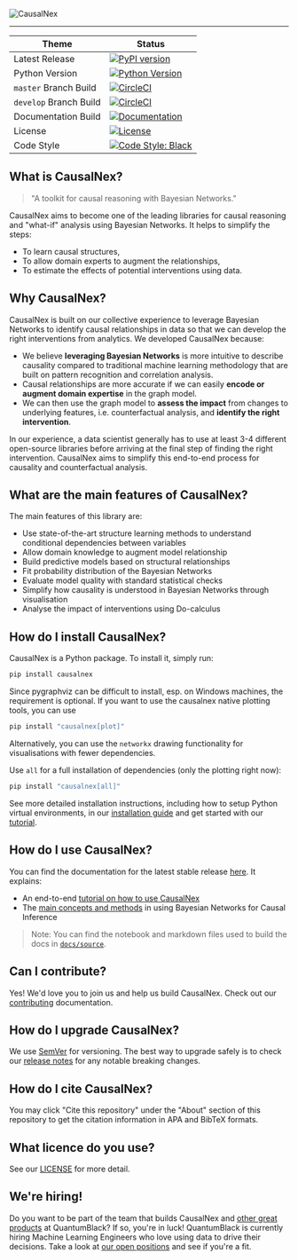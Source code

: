 ![CausalNex](https://raw.githubusercontent.com/quantumblacklabs/causalnex/master/docs/source/causalnex_banner.png)

-----------------

| Theme | Status |
|------------------------|-------------------------------------------------------------------------------------------------------------------------------------------------------------------------------------------------------------------------------------------------------------------------------------------------------------------------------------|
| Latest Release | [![PyPI version](https://badge.fury.io/py/causalnex.svg)](https://pypi.org/project/causalnex/) |
| Python Version | [![Python Version](https://img.shields.io/badge/python-3.6%20%7C%203.7%20%7C%203.8%20%7C%203.9-blue.svg)](https://pypi.org/project/causalnex/) |
| `master` Branch Build | [![CircleCI](https://circleci.com/gh/quantumblacklabs/causalnex/tree/master.svg?style=shield&circle-token=92ab70f03f3183655473dad16be641959cd31b83)](https://circleci.com/gh/quantumblacklabs/causalnex/tree/master) |
| `develop` Branch Build | [![CircleCI](https://circleci.com/gh/quantumblacklabs/causalnex/tree/develop.svg?style=shield&circle-token=92ab70f03f3183655473dad16be641959cd31b83)](https://circleci.com/gh/quantumblacklabs/causalnex/tree/develop) |
| Documentation Build | [![Documentation](https://readthedocs.org/projects/causalnex/badge/?version=latest)](https://causalnex.readthedocs.io/) |
| License | [![License](https://img.shields.io/badge/license-Apache%202.0-blue.svg)](https://opensource.org/licenses/Apache-2.0) |
| Code Style | [![Code Style: Black](https://img.shields.io/badge/code%20style-black-black.svg)](https://github.com/ambv/black) |


## What is CausalNex?

> "A toolkit for causal reasoning with Bayesian Networks."

CausalNex aims to become one of the leading libraries for causal reasoning and "what-if" analysis using Bayesian Networks. It helps to simplify the steps:
 - To learn causal structures,
 - To allow domain experts to augment the relationships,
 - To estimate the effects of potential interventions using data.

## Why CausalNex?

CausalNex is built on our collective experience to leverage Bayesian Networks to identify causal relationships in data so that we can develop the right interventions from analytics. We developed CausalNex because:

- We believe **leveraging Bayesian Networks** is more intuitive to describe causality compared to traditional machine learning methodology that are built on pattern recognition and correlation analysis.
- Causal relationships are more accurate if we can easily **encode or augment domain expertise** in the graph model.
- We can then use the graph model to **assess the impact** from changes to underlying features, i.e. counterfactual analysis, and **identify the right intervention**.

In our experience, a data scientist generally has to use at least 3-4 different open-source libraries before arriving at the final step of finding the right intervention.  CausalNex aims to simplify this end-to-end process for causality and counterfactual analysis.

## What are the main features of CausalNex?

The main features of this library are:

- Use state-of-the-art structure learning methods to understand conditional dependencies between variables
- Allow domain knowledge to augment model relationship
- Build predictive models based on structural relationships
- Fit probability distribution of the Bayesian Networks
- Evaluate model quality with standard statistical checks
- Simplify how causality is understood in Bayesian Networks through visualisation
- Analyse the impact of interventions using Do-calculus

## How do I install CausalNex?

CausalNex is a Python package. To install it, simply run:

```bash
pip install causalnex
```

Since pygraphviz can be difficult to install, esp. on Windows machines, the requirement is optional.
If you want to use the causalnex native plotting tools, you can use
```bash
pip install "causalnex[plot]"
```
Alternatively, you can use the `networkx` drawing functionality for visualisations with fewer dependencies.

Use `all` for a full installation of dependencies (only the plotting right now):
```bash
pip install "causalnex[all]"
```

See more detailed installation instructions, including how to setup Python virtual environments, in our [installation guide](https://causalnex.readthedocs.io/en/latest/02_getting_started/02_install.html) and get started with our [tutorial](https://causalnex.readthedocs.io/en/latest/03_tutorial/01_first_tutorial.html).

## How do I use CausalNex?

You can find the documentation for the latest stable release [here](https://causalnex.readthedocs.io/en/latest/). It explains:

- An end-to-end [tutorial on how to use CausalNex](https://causalnex.readthedocs.io/en/latest/03_tutorial/01_first_tutorial.html)
- The [main concepts and methods](https://causalnex.readthedocs.io/en/latest/04_user_guide/04_user_guide.html) in using Bayesian Networks for Causal Inference

> Note: You can find the notebook and markdown files used to build the docs in [`docs/source`](docs/source).

## Can I contribute?

Yes! We'd love you to join us and help us build CausalNex. Check out our [contributing](CONTRIBUTING.md) documentation.

## How do I upgrade CausalNex?

We use [SemVer](http://semver.org/) for versioning. The best way to upgrade safely is to check our [release notes](RELEASE.md) for any notable breaking changes.

## How do I cite CausalNex?

You may click "Cite this repository" under the "About" section of this repository to get the citation information in APA and BibTeX formats.

## What licence do you use?

See our [LICENSE](LICENSE.md) for more detail.

## We're hiring!

Do you want to be part of the team that builds CausalNex and [other great products](https://quantumblack.com/labs) at QuantumBlack? If so, you're in luck! QuantumBlack is currently hiring Machine Learning Engineers who love using data to drive their decisions. Take a look at [our open positions](https://www.quantumblack.com/careers/current-openings#content) and see if you're a fit.
